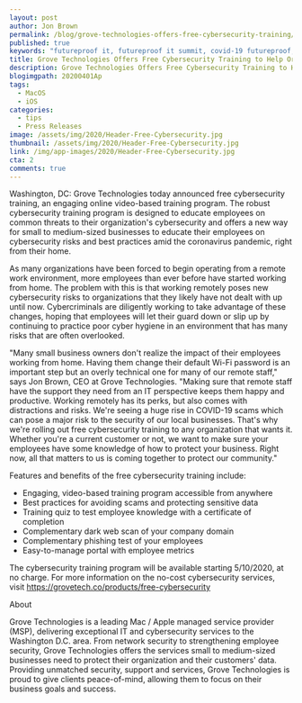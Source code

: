 ```yaml
---
layout: post
author: Jon Brown
permalink: /blog/grove-technologies-offers-free-cybersecurity-training/
published: true
keywords: "futureproof it, futureproof it summit, covid-19 futureproof, covid-19 donation summit, online summit, technolutionary summit, alectrona summit, astbelionni summit"
title: Grove Technologies Offers Free Cybersecurity Training to Help Organizations Educate Their Remote Workforces Amid Coronavirus Pandemic
description: Grove Technologies Offers Free Cybersecurity Training to Help Organizations Educate Their Remote Workforces Amid Coronavirus Pandemic
blogimgpath: 20200401Ap
tags:
  - MacOS
  - iOS
categories:
  - tips
  - Press Releases
image: /assets/img/2020/Header-Free-Cybersecurity.jpg
thumbnail: /assets/img/2020/Header-Free-Cybersecurity.jpg
link: /img/app-images/2020/Header-Free-Cybersecurity.jpg
cta: 2
comments: true
---
```

Washington, DC: Grove Technologies today announced free cybersecurity training, an engaging online video-based training program. The robust cybersecurity training program is designed to educate employees on common threats to their organization's cybersecurity and offers a new way for small to medium-sized businesses to educate their employees on cybersecurity risks and best practices amid the coronavirus pandemic, right from their home.

As many organizations have been forced to begin operating from a remote work environment, more employees than ever before have started working from home. The problem with this is that working remotely poses new cybersecurity risks to organizations that they likely have not dealt with up until now. Cybercriminals are diligently working to take advantage of these changes, hoping that employees will let their guard down or slip up by continuing to practice poor cyber hygiene in an environment that has many risks that are often overlooked.

"Many small business owners don't realize the impact of their employees working from home. Having them change their default Wi-Fi password is an important step but an overly technical one for many of our remote staff," says Jon Brown, CEO at Grove Technologies. "Making sure that remote staff have the support they need from an IT perspective keeps them happy and productive. Working remotely has its perks, but also comes with distractions and risks. We're seeing a huge rise in COVID-19 scams which can pose a major risk to the security of our local businesses. That's why we're rolling out free cybersecurity training to any organization that wants it. Whether you're a current customer or not, we want to make sure your employees have some knowledge of how to protect your business. Right now, all that matters to us is coming together to protect our community."

Features and benefits of the free cybersecurity training include:

- Engaging, video-based training program accessible from anywhere
- Best practices for avoiding scams and protecting sensitive data
- Training quiz to test employee knowledge with a certificate of completion
- Complementary dark web scan of your company domain
- Complementary phishing test of your employees
- Easy-to-manage portal with employee metrics

The cybersecurity training program will be available starting 5/10/2020, at no charge. For more information on the no-cost cybersecurity services, visit <https://grovetech.co/products/free-cybersecurity>

About

Grove Technologies is a leading Mac / Apple managed service provider (MSP), delivering exceptional IT and cybersecurity services to the Washington D.C. area. From network security to strengthening employee security, Grove Technologies offers the services small to medium-sized businesses need to protect their organization and their customers' data. Providing unmatched security, support and services, Grove Technologies is proud to give clients peace-of-mind, allowing them to focus on their business goals and success.